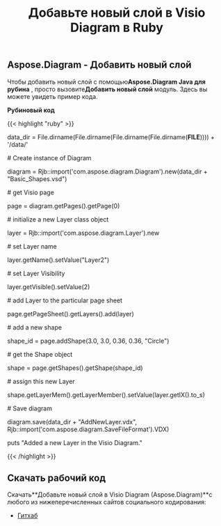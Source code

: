 ﻿---
title: Добавьте новый слой в Visio Diagram в Ruby
type: docs
weight: 10
url: /ru/java/add-a-new-layer-in-the-visio-diagram-in-ruby/
---
## **Aspose.Diagram - Добавить новый слой**
 Чтобы добавить новый слой с помощью**Aspose.Diagram Java для рубина** , просто вызовите**Добавить новый слой** модуль. Здесь вы можете увидеть пример кода.

**Рубиновый код**

{{< highlight "ruby" >}}

 data_dir = File.dirname(File.dirname(File.dirname(File.dirname(__FILE__)))) + '/data/'

\# Create instance of Diagram

diagram = Rjb::import('com.aspose.diagram.Diagram').new(data_dir + "Basic_Shapes.vsd")

\# get Visio page

page = diagram.getPages().getPage(0)

\# initialize a new Layer class object

layer = Rjb::import('com.aspose.diagram.Layer').new

\# set Layer name

layer.getName().setValue("Layer2")

\# set Layer Visibility

layer.getVisible().setValue(2)

\# add Layer to the particular page sheet

page.getPageSheet().getLayers().add(layer)

\# add a new shape

shape_id = page.addShape(3.0, 3.0, 0.36, 0.36, "Circle")

\# get the Shape object

shape = page.getShapes().getShape(shape_id)

\# assign this new Layer

shape.getLayerMem().getLayerMember().setValue(layer.getIX().to_s)

\# Save diagram

diagram.save(data_dir + "AddNewLayer.vdx", Rjb::import('com.aspose.diagram.SaveFileFormat').VDX)

puts "Added a new Layer in the Visio Diagram."

{{< /highlight >}}
## **Скачать рабочий код**
 Скачать**Добавьте новый слой в Visio Diagram (Aspose.Diagram)**с любого из нижеперечисленных сайтов социального кодирования:

- [Гитхаб](https://github.com/asposediagram/Aspose.Diagram-for-Java/blob/master/Plugins/Aspose_Diagram_Java_for_Ruby/lib/asposediagramjava/Layers/addnewlayer.rb)
